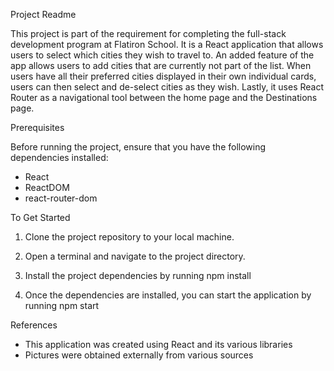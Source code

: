 Project Readme

This project is part of the requirement for completing the full-stack development program at Flatiron School.  It is a React application that allows users to select which cities they wish to travel to. An added feature of the app allows users to add cities that are currently not part of the list.  When users have all their preferred cities displayed in their own individual cards, users can then select and de-select cities as they wish.  Lastly, it uses React Router as a navigational tool between the home page and the Destinations page.



Prerequisites

Before running the project, ensure that you have the following dependencies installed:

- React
- ReactDOM
- react-router-dom



To Get Started

1. Clone the project repository to your local machine.

2. Open a terminal and navigate to the project directory.

3. Install the project dependencies by running npm install

4. Once the dependencies are installed, you can start the application by running npm start



References

- This application was created using React and its various libraries
- Pictures were obtained externally from various sources
